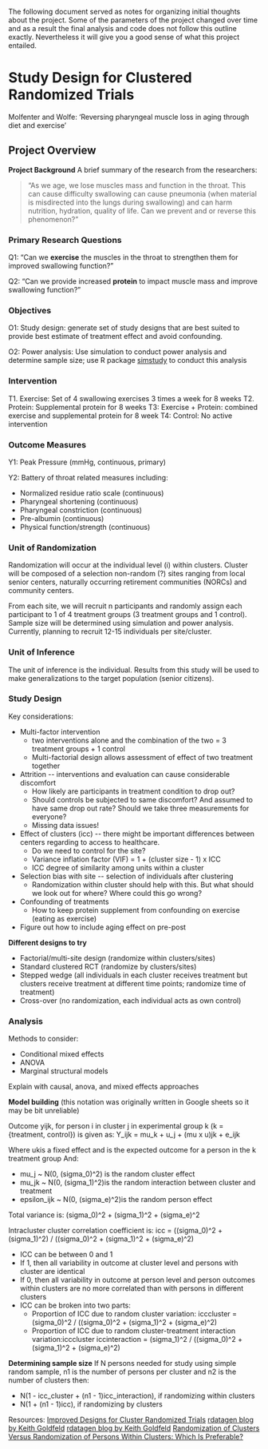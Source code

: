 
The following document served as notes for organizing initial thoughts about the project.
Some of the parameters of the project changed over time and as a result the final analysis and code does not follow this outline exactly. Nevertheless it will give you a good sense of what this project entailed.

# Study Design for Clustered Randomized Trials
Molfenter and Wolfe: ‘Reversing pharyngeal muscle loss in aging through diet and exercise’

## Project Overview

**Project Background**
A brief summary of the research from the researchers:

>“As we age, we lose muscles mass and function in the throat. This can cause difficulty swallowing can cause pneumonia (when material is misdirected into the lungs during swallowing) and can harm nutrition, hydration, quality of life. Can we prevent and or reverse this phenomenon?”

### Primary Research Questions

Q1: “Can we **exercise** the muscles in the throat to strengthen them for improved swallowing function?”

Q2: “Can we provide increased **protein** to impact muscle mass and improve swallowing function?”

### Objectives

O1: Study design: generate set of study designs that are best suited to provide best estimate of treatment effect and avoid confounding.

O2: Power analysis: Use simulation to conduct power analysis and determine sample size; use R package [simstudy](https://cran.r-project.org/web/packages/simstudy/vignettes/simstudy.html) to conduct this analysis

### Intervention
T1. Exercise: Set of 4 swallowing exercises 3 times a week for 8 weeks
T2. Protein: Supplemental protein for 8 weeks
T3: Exercise + Protein: combined exercise and supplemental protein for 8 week
T4: Control: No active intervention


### Outcome Measures

Y1: Peak Pressure (mmHg, continuous, primary)

Y2: Battery of throat related measures including:

+ Normalized residue ratio scale (continuous)
+ Pharyngeal shortening (continuous)
+ Pharyngeal constriction (continuous)
+ Pre-albumin (continuous)
+ Physical function/strength (continuous)

### Unit of Randomization
Randomization will occur at the individual level (i) within clusters. Cluster will be composed of a selection non-random (?) sites ranging from local senior centers, naturally occurring retirement communities (NORCs) and community centers.

From each site, we will recruit n participants and randomly assign each participant to 1 of 4 treatment groups (3 treatment groups and 1 control). Sample size will be determined using simulation and power analysis. Currently, planning to recruit 12-15 individuals per site/cluster.

### Unit of Inference
The unit of inference is the individual. Results from this study will be used to make generalizations to the target population (senior citizens).

### Study Design
Key considerations:
+ Multi-factor intervention
	- two interventions alone and the combination of the two = 3 treatment groups + 1 control
	- Multi-factorial design allows assessment of effect of two treatment together
+ Attrition -- interventions and evaluation can cause considerable discomfort
	- How likely are participants in treatment condition to drop out?
	- Should controls be subjected to same discomfort? And assumed to have same drop out rate? Should we take three measurements for everyone?
	- Missing data issues!
+ Effect of clusters (icc) -- there might be important differences between centers regarding to access to healthcare.
	- Do we need to control for the site?
	- Variance inflation factor (VIF) = 1 + (cluster size - 1) x ICC
	- ICC degree of similarity among units within a cluster
+ Selection bias with site -- selection of individuals after clustering
	- Randomization within cluster should help with this. But what should we look out for where? Where could this go wrong?
+ Confounding of treatments
	- How to keep protein supplement from confounding on exercise (eating as exercise)
+ Figure out how to include aging effect on pre-post

**Different designs to try**

+ Factorial/multi-site design (randomize within clusters/sites)
+ Standard clustered RCT (randomize by clusters/sites)
+ Stepped wedge (all individuals in each cluster receives treatment but clusters receive treatment at different time points; randomize time of treatment)
+ Cross-over (no randomization, each individual acts as own control)

### Analysis
Methods to consider:

+ Conditional mixed effects
+ ANOVA
+ Marginal structural models

Explain with causal, anova, and mixed effects approaches

**Model building**
(this notation was originally written in Google sheets so it may be bit unreliable)

Outcome yijk, for person i in cluster j in experimental group k (k = {treatment, control}) is given as:
	Y_ijk = mu_k + u_j + (mu x u)jk + e_ijk

Where ukis a fixed effect and is the expected outcome for a person in the k treatment group
And:	

+ mu_j ~ N(0, (sigma_0)^2) is the random cluster effect
+ mu_jk ~ N(0, (sigma_1)^2)is the random interaction between cluster and treatment
+ epsilon_ijk ~ N(0, (sigma_e)^2)is the random person effect

Total variance is: (sigma_0)^2 + (sigma_1)^2 + (sigma_e)^2

Intracluster cluster correlation coefficient is:	 icc = ((sigma_0)^2 + (sigma_1)^2) / ((sigma_0)^2 + (sigma_1)^2 + (sigma_e)^2) 

+ ICC can be between 0 and 1
+ If 1, then all variability in outcome at cluster level and persons with cluster are identical
+ If 0, then all variability in outcome at person level and person outcomes within clusters are no more correlated than with persons in different clusters
+ ICC can be broken into two parts:
	- Proportion of ICC due to random cluster variation: 
icccluster = (sigma_0)^2 / ((sigma_0)^2 + (sigma_1)^2 + (sigma_e)^2)
	- Proportion of ICC due to random cluster-treatment interaction variation:icccluster iccinteraction = (sigma_1)^2 / ((sigma_0)^2 + (sigma_1)^2 + (sigma_e)^2)

**Determining sample size**
If N persons needed for study using simple random sample, n1 is the number of persons per cluster and n2 is the number of clusters then:

+ N(1 - icc_cluster + (n1 - 1)icc_interaction), if randomizing within clusters
+ N(1 + (n1 - 1)icc), if randomizing by clusters

Resources:
[Improved Designs for Cluster Randomized Trials](https://www.annualreviews.org/doi/full/10.1146/annurev-publhealth-032315-021702)
[rdatagen blog by Keith Goldfeld](https://www.rdatagen.net/post/using-simulation-for-power-analysis-an-example/)
[rdatagen blog by Keith Goldfeld](https://www.rdatagen.net/post/testing-many-interventions-in-a-single-experiment/)
[Randomization of Clusters Versus Randomization of Persons Within Clusters: Which Is
Preferable?](https://www-jstor-org.proxy.library.nyu.edu/stable/pdf/27643654.pdf?refreqid=excelsior%3Ac50b4e71f9b99d1ca142b5476fa84717)

